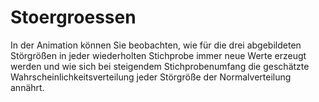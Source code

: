 # Stoergroessen
In der Animation können Sie beobachten, wie für die drei abgebildeten Störgrößen in jeder wiederholten Stichprobe immer neue Werte erzeugt werden und wie sich bei steigendem Stichprobenumfang die geschätzte Wahrscheinlichkeitsverteilung jeder Störgröße der Normalverteilung annährt.
